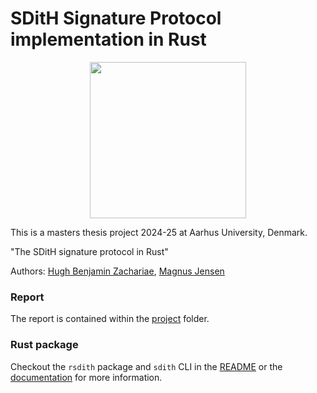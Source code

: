 # SDitH Signature Protocol implementation in Rust

<p align="center">
  <img width="250" src="https://github.com/user-attachments/assets/cb47e7e6-cfed-41d2-99a5-5db7e9fc67a4">
</p>

This is a masters thesis project 2024-25 at Aarhus University, Denmark.

"The SDitH signature protocol in Rust"

Authors: [Hugh Benjamin Zachariae](https://github.com/arcuo), [Magnus Jensen](https://github.com/Mactherobot)

### Report

The report is contained within the [project](https://github.com/Mactherobot/sdith-rust/tree/main/project) folder.

### Rust package

Checkout the `rsdith` package and `sdith` CLI in the [README](sdith/README.md) or the [documentation](https://mactherobot.github.io/sdith-rust) for more information.
